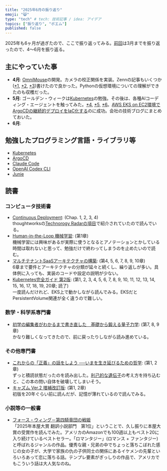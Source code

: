 ```yaml
---
title: "2025年6月の振り返り"
emoji: "😸"
type: "tech" # tech: 技術記事 / idea: アイデア
topics: ["振り返り", "ポエム"]
published: false
---
```


2025年も6ヶ月が過ぎたので、ここで振り返ってみる。[前回](https://zenn.dev/thorie/articles/926-2025-1q-retorspective)は3月までを振り返ったので、4〜6月を振り返る。

## 主にやっていた事

* **4月**: [OmniMouse](https://github.com/horie-t/omni-mouse)の開発。カメラの校正関係を実装。Zennの記事もいくつか([*1](https://zenn.dev/thorie/articles/548emb-rpi-5-camera_lens_shading_calibration), [*2](https://zenn.dev/thorie/articles/548emb-rpi-5-calib-fisheye-image), [*3](https://zenn.dev/thorie/articles/548emb-rpi-5-venv-system-site-package))書けたので良かった。Pythonの仮想環境についての理解ができたのも収穫だった。
* **5月**: ゴールデン・ウィークは[Kubernetes](https://kubernetes.io/)の勉強。その後は、各種AIコーディング・エージェントを触ってみた。[*4](https://zenn.dev/thorie/scraps/d464f885571fee), [*5](https://zenn.dev/thorie/scraps/6db02729714657), [*6](https://zenn.dev/thorie/scraps/5c0c1c11e247b8)。[AWS EKS on EC2環境でArgoCDの継続的デプロイをIaC化する](https://zenn.dev/thorie/scraps/5ee2529197a47f)のに成功。会社の技術ブログにまとめておいた。
* **6月**:


## 勉強したプログラミング言語・ライブラリ等

* [Kubernetes](https://kubernetes.io/)
* [ArgoCD](https://argoproj.github.io/cd/)
* [Claude Code](https://docs.anthropic.com/ja/docs/claude-code/overview)
* [OpenAI Codex CLI](https://github.com/openai/codex)
* [Junie](https://www.jetbrains.com/ja-jp/junie/)

## 読書

### コンピュータ技術書

* [Continuous Deployment](https://amzn.to/4lGMLlO): (Chap. 1, 2, 3, 4)  
  thoughtworksの[Technorogy Radarの項目](https://www.thoughtworks.com/radar/techniques/continuous-deployment)で紹介されていたので読んでいる。
* [Human-in-the-Loop 機械学習](https://amzn.to/3YBSFdZ): (第1章)  
  機械学習には興味があるが実際に使うとなるとアノテーションとかしている時間は取れないと思って、勉強だけで終わってしまうのを止めたいので読む。
* [マルチテナントSaaSアーキテクチャの構築](https://amzn.to/4ietwOt): (第4, 5, 6, 7, 8, 9, 10章)  
  6章まで要件とアーキテクチャの分類が延々と続くし、繰り返しが多い。具体例に入っても、実装のコードや設定の説明が少ない。
* [Kubernetes完全ガイド 第2版](https://amzn.to/3O0zcyS): (第1, 2, 3, 4, 5, 6, 7, 8, 9, 10, 11, 12, 13, 14, 15, 16, 17, 18, 19, 20章; 読了)  
  一度読んだけれど、EKS上で動かしながら読んでみる。EKSだとPersistentVolume関連が全く違うので難しい。

### 数学・科学系専門書

* [初学の編集者がわかるまで書き直した　基礎から鍛える量子力学](https://amzn.to/3YdEdtd): (第7, 8, 9章)  
  かなり難しくなってきたので、前に戻ったりしながら読み進めている。

### その他専門書

* [これからの「正義」の話をしよう ──いまを生き延びるための哲学](https://amzn.to/46HmlYk): (第1, 2章)  
  ずっと積読状態だったのを読み出した。[利己的な遺伝子](https://amzn.to/449gygV)の考え方を持ち込むと、この本の問い自体を破壊してしまいそう。
* [キャズム Ver.2 増補改訂版](https://amzn.to/3GigBNo): (第1, 2章)  
  初版を20年ぐらい前に読んだが、記憶が薄れているので読んでみる。

### 小説等の一般書

* [フォース・ウィング－第四騎竜団の戦姫](https://amzn.to/44mLOsX)  
  「2025年本屋大賞 翻訳小説部門　第1位」ということで、久し振りに本屋大賞の受賞作を読んでみた。アメリカのAmazonでも100週以上もベスト20に入り続けているベストセラー。「ロマンタジー」(ロマンス + ファンタジー)と呼ばれるジャンルの作品。優秀な親・兄弟の中でちょっと落ちこぼれた感じの女の子が、大学で家族の仇の子供同士の関係にあるイケメンの先輩といろいろあって恋に落ちる話。テンプレ要素がぎっしりの作品で、アメリカでもこういう話は大人気なのね。